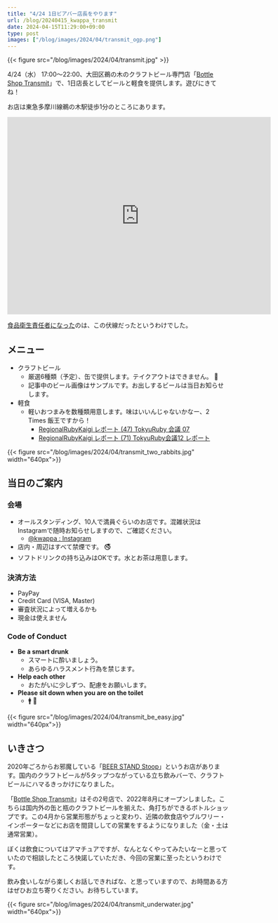 ```yaml
---
title: "4/24 1日ビアバー店長をやります"
url: /blog/20240415_kwappa_transmit
date: 2024-04-15T11:29:00+09:00
type: post
images: ["/blog/images/2024/04/transmit_ogp.png"]
---
```

{{< figure src="/blog/images/2024/04/transmit.jpg" >}}

4/24（水） 17:00〜22:00、大田区鵜の木のクラフトビール専門店「[Bottle Shop Transmit](https://bottle-shop-transmit.square.site/)」で、1日店長としてビールと軽食を提供します。遊びにきてね！

お店は東急多摩川線鵜の木駅徒歩1分のところにあります。

<iframe src="https://www.google.com/maps/embed?pb=!1m18!1m12!1m3!1d3245.0951759408395!2d139.6797118!3d35.5760426!2m3!1f0!2f0!3f0!3m2!1i1024!2i768!4f13.1!3m3!1m2!1s0x60185ff7986849b1%3A0xdc54fcfc23ca0393!2z44CSMTQ2LTAwOTEg5p2x5Lqs6YO95aSn55Sw5Yy66bWc44Gu5pyo77yS5LiB55uu77yR77yW4oiS77yR77yZ!5e0!3m2!1sja!2sjp!4v1713163139937!5m2!1sja!2sjp" width="600" height="450" style="border:0;" allowfullscreen="" loading="lazy" referrerpolicy="no-referrer-when-downgrade"></iframe>

<!--more-->

[食品衛生責任者になった](/blog/20240313/food_sanitation_supervisor)のは、この伏線だったというわけでした。

## メニュー

- クラフトビール
  - 厳選6種類（予定）、缶で提供します。テイクアウトはできません。 :pray:
  - 記事中のビール画像はサンプルです。お出しするビールは当日お知らせします。
- 軽食
  - 軽いおつまみを数種類用意します。味はいいんじゃないかなー、2 Times 飯王ですから！
    - [RegionalRubyKaigi レポート (47) TokyuRuby 会議 07](https://magazine.rubyist.net/articles/0050/0050-TokyuRubyKaigi07Report.html)
    - [RegionalRubyKaigi レポート (71) TokyuRuby会議12 レポート](https://magazine.rubyist.net/articles/0059/0059-TokyuRubyKaigi12Report.html)

{{< figure src="/blog/images/2024/04/transmit_two_rabbits.jpg" width="640px">}}

## 当日のご案内

### 会場

- オールスタンディング、10人で満員ぐらいのお店です。混雑状況はInstagramで随時お知らせしますので、ご確認ください。
  - [@kwappa : Instagram](https://www.instagram.com/kwappa)
- 店内・周辺はすべて禁煙です。 :no_smoking:
- ソフトドリンクの持ち込みはOKです。水とお茶は用意します。

### 決済方法

- PayPay
- Credit Card (VISA, Master)
- 審査状況によって増えるかも
- 現金は使えません

### Code of Conduct

- **Be a smart drunk**
  - スマートに酔いましょう。
  - あらゆるハラスメント行為を禁じます。
- **Help each other**
  - おたがいに少しずつ、配慮をお願いします。
- **Please sit down when you are on the toilet**
  - :mens: :pray:

{{< figure src="/blog/images/2024/04/transmit_be_easy.jpg" width="640px">}}

## いきさつ

2020年ごろからお邪魔している「[BEER STAND Stoop](https://www.instagram.com/beerstandstoop/)」というお店があります。国内のクラフトビールが5タップつながっている立ち飲みバーで、クラフトビールにハマるきっかけになりました。

「[Bottle Shop Transmit](https://www.instagram.com/bottle_shop_transmit/)」はその2号店で、2022年8月にオープンしました。こちらは国内外の缶と瓶のクラフトビールを揃えた、角打ちができるボトルショップです。この4月から営業形態がちょっと変わり、近隣の飲食店やブルワリー・インポーターなどにお店を間貸ししての営業をするようになりました（金・土は通常営業）。

ぼくは飲食についてはアマチュアですが、なんとなくやってみたいなーと思っていたので相談したところ快諾していただき、今回の営業に至ったというわけです。

飲み食いしながら楽しくお話しできればな、と思っていますので、お時間ある方はぜひお立ち寄りください。お待ちしています。

{{< figure src="/blog/images/2024/04/transmit_underwater.jpg" width="640px">}}
